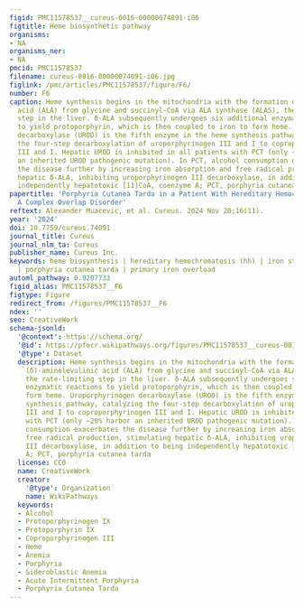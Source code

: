 ```yaml
---
figid: PMC11578537__cureus-0016-00000074091-i06
figtitle: Heme biosynthetic pathway
organisms:
- NA
organisms_ner:
- NA
pmcid: PMC11578537
filename: cureus-0016-00000074091-i06.jpg
figlink: /pmc/articles/PMC11578537/figure/F6/
number: F6
caption: Heme synthesis begins in the mitochondria with the formation of delta (δ)-aminolevulinic
  acid (ALA) from glycine and succinyl-CoA via ALA synthase (ALAS), the rate-limiting
  step in the liver. δ-ALA subsequently undergoes six additional enzymatic reactions
  to yield protoporphyrin, which is then coupled to iron to form heme. Uroporphyrinogen
  decarboxylase (UROD) is the fifth enzyme in the heme synthesis pathway, catalyzing
  the four-step decarboxylation of uroporphyrinogen III and I to coproporphyrinogen
  III and I. Hepatic UROD is inhibited in all patients with PCT (only ~20% harbor
  an inherited UROD pathogenic mutation). In PCT, alcohol consumption exacerbates
  the disease further by increasing iron absorption and free radical production, stimulating
  hepatic δ-ALA, inhibiting uroporphyrinogen III decarboxylase, in addition to being
  independently hepatotoxic [11]CoA, coenzyme A; PCT, porphyria cutanea tarda
papertitle: 'Porphyria Cutanea Tarda in a Patient With Hereditary Hemochromatosis:
  A Complex Overlap Disorder'
reftext: Alexander Muacevic, et al. Cureus. 2024 Nov 20;16(11).
year: '2024'
doi: 10.7759/cureus.74091
journal_title: Cureus
journal_nlm_ta: Cureus
publisher_name: Cureus Inc.
keywords: heme biosynthesis | hereditary hemochromatosis (hh) | iron storage disorder
  | porphyria cutanea tarda | primary iron overload
automl_pathway: 0.9207733
figid_alias: PMC11578537__F6
figtype: Figure
redirect_from: /figures/PMC11578537__F6
ndex: ''
seo: CreativeWork
schema-jsonld:
  '@context': https://schema.org/
  '@id': https://pfocr.wikipathways.org/figures/PMC11578537__cureus-0016-00000074091-i06.html
  '@type': Dataset
  description: Heme synthesis begins in the mitochondria with the formation of delta
    (δ)-aminolevulinic acid (ALA) from glycine and succinyl-CoA via ALA synthase (ALAS),
    the rate-limiting step in the liver. δ-ALA subsequently undergoes six additional
    enzymatic reactions to yield protoporphyrin, which is then coupled to iron to
    form heme. Uroporphyrinogen decarboxylase (UROD) is the fifth enzyme in the heme
    synthesis pathway, catalyzing the four-step decarboxylation of uroporphyrinogen
    III and I to coproporphyrinogen III and I. Hepatic UROD is inhibited in all patients
    with PCT (only ~20% harbor an inherited UROD pathogenic mutation). In PCT, alcohol
    consumption exacerbates the disease further by increasing iron absorption and
    free radical production, stimulating hepatic δ-ALA, inhibiting uroporphyrinogen
    III decarboxylase, in addition to being independently hepatotoxic [11]CoA, coenzyme
    A; PCT, porphyria cutanea tarda
  license: CC0
  name: CreativeWork
  creator:
    '@type': Organization
    name: WikiPathways
  keywords:
  - Alcohol
  - Protoporphyrinogen IX
  - Protoporphyrin IX
  - Coproporphyrinogen III
  - Heme
  - Anemia
  - Porphyria
  - Sideroblastic Anemia
  - Acute Intermittent Porphyria
  - Porphyria Cutanea Tarda
---
```

